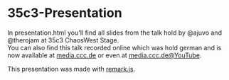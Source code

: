 # 35c3-Presentation

In presentation.html you'll find all slides from the talk hold by @ajuvo and @therojam at 35c3 ChaosWest Stage.  
You can also find this talk recorded online which was hold german and is now available at [media.ccc.de](https://media.ccc.de/v/35c3chaoswest-37-hacker-eg-genossenschaft-fr-chaosnahes-wirtschaften) or even at [media.ccc.de@YouTube](https://www.youtube.com/watch?v=aSJms7_BjWE).


This presentation was made with [remark.js](https://github.com/gnab/remark).
